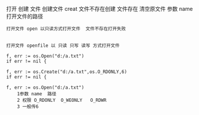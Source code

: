 打开 创建 文件
    创建文件 creat 文件不存在创建 文件存在 清空原文件
            参数 name 打开文件的路径
    
    打开文件 open 以只读方式打开文件  文件不存在打开失败

    
    打开文件 openfile 以 只读 只写 读写 方式打开文件

    f, err := os.Open("d:/a.txt")
	if err != nil {

    f, err := os.Create("d:/a.txt",os.O_RDONLY,6)
	if err != nil {

    f, err := os.Open("d:/a.txt")     
        1参数 name  路径   
        2 权限 O_RDONLY  O_WEONLY   O_RDWR 
        3 一般传6
